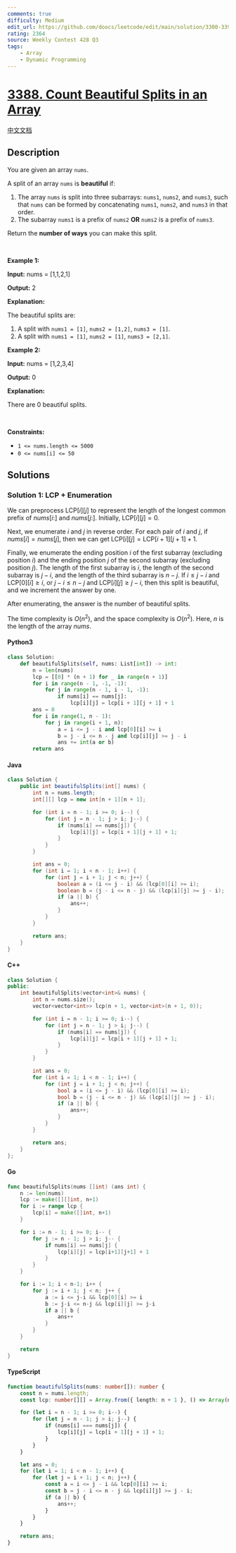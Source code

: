 ```yaml
---
comments: true
difficulty: Medium
edit_url: https://github.com/doocs/leetcode/edit/main/solution/3300-3399/3388.Count%20Beautiful%20Splits%20in%20an%20Array/README_EN.md
rating: 2364
source: Weekly Contest 428 Q3
tags:
    - Array
    - Dynamic Programming
---
```


<!-- problem:start -->

# [3388. Count Beautiful Splits in an Array](https://leetcode.com/problems/count-beautiful-splits-in-an-array)

[中文文档](/solution/3300-3399/3388.Count%20Beautiful%20Splits%20in%20an%20Array/README.md)

## Description

<!-- description:start -->

<p>You are given an array <code>nums</code>.</p>

<p>A split of an array <code>nums</code> is <strong>beautiful</strong> if:</p>

<ol>
	<li>The array <code>nums</code> is split into three <span data-keyword="subarray-nonempty">subarrays</span>: <code>nums1</code>, <code>nums2</code>, and <code>nums3</code>, such that <code>nums</code> can be formed by concatenating <code>nums1</code>, <code>nums2</code>, and <code>nums3</code> in that order.</li>
	<li>The subarray <code>nums1</code> is a <span data-keyword="array-prefix">prefix</span> of <code>nums2</code> <strong>OR</strong> <code>nums2</code> is a <span data-keyword="array-prefix">prefix</span> of <code>nums3</code>.</li>
</ol>

<p>Return the <strong>number of ways</strong> you can make this split.</p>

<p>&nbsp;</p>
<p><strong class="example">Example 1:</strong></p>

<div class="example-block">
<p><strong>Input:</strong> <span class="example-io">nums = [1,1,2,1]</span></p>

<p><strong>Output:</strong> <span class="example-io">2</span></p>

<p><strong>Explanation:</strong></p>

<p>The beautiful splits are:</p>

<ol>
	<li>A split with <code>nums1 = [1]</code>, <code>nums2 = [1,2]</code>, <code>nums3 = [1]</code>.</li>
	<li>A split with <code>nums1 = [1]</code>, <code>nums2 = [1]</code>, <code>nums3 = [2,1]</code>.</li>
</ol>
</div>

<p><strong class="example">Example 2:</strong></p>

<div class="example-block">
<p><strong>Input:</strong> <span class="example-io">nums = [1,2,3,4]</span></p>

<p><strong>Output:</strong> <span class="example-io">0</span></p>

<p><strong>Explanation:</strong></p>

<p>There are 0 beautiful splits.</p>
</div>

<p>&nbsp;</p>
<p><strong>Constraints:</strong></p>

<ul>
	<li><code>1 &lt;= nums.length &lt;= 5000</code></li>
	<li><code><font face="monospace">0 &lt;= nums[i] &lt;= 50</font></code></li>
</ul>

<!-- description:end -->

## Solutions

<!-- solution:start -->

### Solution 1: LCP + Enumeration

We can preprocess $\text{LCP}[i][j]$ to represent the length of the longest common prefix of $\textit{nums}[i:]$ and $\textit{nums}[j:]$. Initially, $\text{LCP}[i][j] = 0$.

Next, we enumerate $i$ and $j$ in reverse order. For each pair of $i$ and $j$, if $\textit{nums}[i] = \textit{nums}[j]$, then we can get $\text{LCP}[i][j] = \text{LCP}[i + 1][j + 1] + 1$.

Finally, we enumerate the ending position $i$ of the first subarray (excluding position $i$) and the ending position $j$ of the second subarray (excluding position $j$). The length of the first subarray is $i$, the length of the second subarray is $j - i$, and the length of the third subarray is $n - j$. If $i \leq j - i$ and $\text{LCP}[0][i] \geq i$, or $j - i \leq n - j$ and $\text{LCP}[i][j] \geq j - i$, then this split is beautiful, and we increment the answer by one.

After enumerating, the answer is the number of beautiful splits.

The time complexity is $O(n^2)$, and the space complexity is $O(n^2)$. Here, $n$ is the length of the array $\textit{nums}$.

<!-- tabs:start -->

#### Python3

```python
class Solution:
    def beautifulSplits(self, nums: List[int]) -> int:
        n = len(nums)
        lcp = [[0] * (n + 1) for _ in range(n + 1)]
        for i in range(n - 1, -1, -1):
            for j in range(n - 1, i - 1, -1):
                if nums[i] == nums[j]:
                    lcp[i][j] = lcp[i + 1][j + 1] + 1
        ans = 0
        for i in range(1, n - 1):
            for j in range(i + 1, n):
                a = i <= j - i and lcp[0][i] >= i
                b = j - i <= n - j and lcp[i][j] >= j - i
                ans += int(a or b)
        return ans
```

#### Java

```java
class Solution {
    public int beautifulSplits(int[] nums) {
        int n = nums.length;
        int[][] lcp = new int[n + 1][n + 1];

        for (int i = n - 1; i >= 0; i--) {
            for (int j = n - 1; j > i; j--) {
                if (nums[i] == nums[j]) {
                    lcp[i][j] = lcp[i + 1][j + 1] + 1;
                }
            }
        }

        int ans = 0;
        for (int i = 1; i < n - 1; i++) {
            for (int j = i + 1; j < n; j++) {
                boolean a = (i <= j - i) && (lcp[0][i] >= i);
                boolean b = (j - i <= n - j) && (lcp[i][j] >= j - i);
                if (a || b) {
                    ans++;
                }
            }
        }

        return ans;
    }
}
```

#### C++

```cpp
class Solution {
public:
    int beautifulSplits(vector<int>& nums) {
        int n = nums.size();
        vector<vector<int>> lcp(n + 1, vector<int>(n + 1, 0));

        for (int i = n - 1; i >= 0; i--) {
            for (int j = n - 1; j > i; j--) {
                if (nums[i] == nums[j]) {
                    lcp[i][j] = lcp[i + 1][j + 1] + 1;
                }
            }
        }

        int ans = 0;
        for (int i = 1; i < n - 1; i++) {
            for (int j = i + 1; j < n; j++) {
                bool a = (i <= j - i) && (lcp[0][i] >= i);
                bool b = (j - i <= n - j) && (lcp[i][j] >= j - i);
                if (a || b) {
                    ans++;
                }
            }
        }

        return ans;
    }
};
```

#### Go

```go
func beautifulSplits(nums []int) (ans int) {
    n := len(nums)
    lcp := make([][]int, n+1)
    for i := range lcp {
        lcp[i] = make([]int, n+1)
    }

    for i := n - 1; i >= 0; i-- {
        for j := n - 1; j > i; j-- {
            if nums[i] == nums[j] {
                lcp[i][j] = lcp[i+1][j+1] + 1
            }
        }
    }

    for i := 1; i < n-1; i++ {
        for j := i + 1; j < n; j++ {
            a := i <= j-i && lcp[0][i] >= i
            b := j-i <= n-j && lcp[i][j] >= j-i
            if a || b {
                ans++
            }
        }
    }

    return
}
```

#### TypeScript

```ts
function beautifulSplits(nums: number[]): number {
    const n = nums.length;
    const lcp: number[][] = Array.from({ length: n + 1 }, () => Array(n + 1).fill(0));

    for (let i = n - 1; i >= 0; i--) {
        for (let j = n - 1; j > i; j--) {
            if (nums[i] === nums[j]) {
                lcp[i][j] = lcp[i + 1][j + 1] + 1;
            }
        }
    }

    let ans = 0;
    for (let i = 1; i < n - 1; i++) {
        for (let j = i + 1; j < n; j++) {
            const a = i <= j - i && lcp[0][i] >= i;
            const b = j - i <= n - j && lcp[i][j] >= j - i;
            if (a || b) {
                ans++;
            }
        }
    }

    return ans;
}
```

<!-- tabs:end -->

<!-- solution:end -->

<!-- problem:end -->
